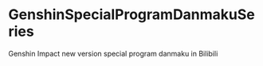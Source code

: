 # GenshinSpecialProgramDanmakuSeries
Genshin Impact new version special program danmaku in Bilibili 
